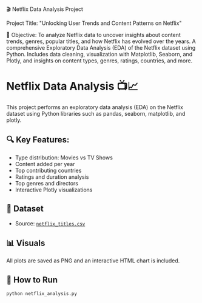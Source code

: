 🎬 Netflix Data Analysis Project

Project Title:
"Unlocking User Trends and Content Patterns on Netflix"

🧠 Objective:
To analyze Netflix data to uncover insights about content trends, genres, popular titles, and how Netflix has evolved over the years.
A comprehensive Exploratory Data Analysis (EDA) of the Netflix dataset using Python. Includes data cleaning, visualization with Matplotlib, Seaborn, and Plotly, and insights on content types, genres, ratings, countries, and more.
# Netflix Data Analysis 📺📈

This project performs an exploratory data analysis (EDA) on the Netflix dataset using Python libraries such as pandas, seaborn, matplotlib, and plotly.

## 🔍 Key Features:
- Type distribution: Movies vs TV Shows
- Content added per year
- Top contributing countries
- Ratings and duration analysis
- Top genres and directors
- Interactive Plotly visualizations

## 📁 Dataset
- Source: [`netflix_titles.csv`](https://www.kaggle.com/datasets/shivamb/netflix-shows)

## 📊 Visuals
All plots are saved as PNG and an interactive HTML chart is included.

## 🚀 How to Run
```bash
python netflix_analysis.py
